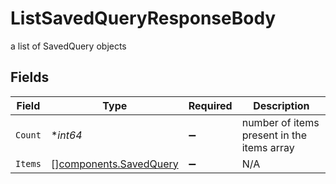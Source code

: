# ListSavedQueryResponseBody

a list of SavedQuery objects


## Fields

| Field                                                            | Type                                                             | Required                                                         | Description                                                      |
| ---------------------------------------------------------------- | ---------------------------------------------------------------- | ---------------------------------------------------------------- | ---------------------------------------------------------------- |
| `Count`                                                          | **int64*                                                         | :heavy_minus_sign:                                               | number of items present in the items array                       |
| `Items`                                                          | [][components.SavedQuery](../../models/components/savedquery.md) | :heavy_minus_sign:                                               | N/A                                                              |